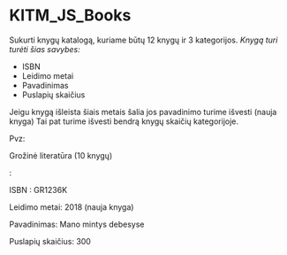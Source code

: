 # KITM_JS_Books

Sukurti knygų katalogą, kuriame būtų 12 knygų ir 3 kategorijos.
_Knygą turi turėti šias savybes:_

 * ISBN
 * Leidimo metai
 * Pavadinimas
 * Puslapių skaičius
 
Jeigu knygą išleista šiais metais šalia jos pavadinimo turime išvesti (nauja knyga)
Tai pat turime išvesti bendrą knygų skaičių kategorijoje.

Pvz:

Grožinė literatūra (10 knygų)

:

ISBN : GR1236K

Leidimo metai: 2018 (nauja knyga)

Pavadinimas: Mano mintys debesyse

Puslapių skaičius: 300